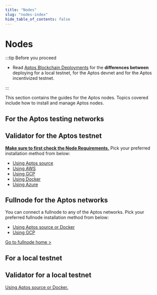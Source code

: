 ```yaml
---
title: "Nodes"
slug: "nodes-index"
hide_table_of_contents: false
---
```


# Nodes

:::tip Before you proceed

- Read [Aptos Blockchain Deployments](/nodes/aptos-deployments) for the **differences between** deploying for a local testnet, for the Aptos devnet and for the Aptos incentivized testnet.

:::

This section contains the guides for the Aptos nodes. Topics covered include how to install and manage  Aptos nodes.

## For the Aptos testing networks 

<div class="docs-card-container">
<div class="row row-cols-1 row-cols-md-2 g-4">

   <div class="col">
    <div class="card h-100" >
    <div class="card-body d-flex flex-column" >
    <h2 class="card-title">Validator for the Aptos testnet </h2>
    <p class="card-text"><a href="https://aptos.dev/nodes/ait/node-requirements" class="card-link" target="_self"><strong>Make sure to first check the Node Requirements.</strong></a> Pick your preferred installation method from below:</p>
        <ul class="list-group list-group-flush">
          <li class="list-group-item"><a href="https://aptos.dev/nodes/validator-node/run-validator-node-using-source/" class="card-link" target="_self">Using Aptos source</a></li>
          <li class="list-group-item"><a href="https://aptos.dev/nodes/validator-node/run-validator-node-using-aws" class="card-link" target="_self">Using AWS</a></li>
          <li class="list-group-item"><a href="https://aptos.dev/nodes/validator-node/run-validator-node-using-gcp" class="card-link" target="_self">Using GCP</a></li>
          <li class="list-group-item"><a href="https://aptos.dev/nodes/validator-node/run-validator-node-using-docker" class="card-link" target="_self">Using Docker</a></li>
          <li class="list-group-item"><a href="https://aptos.dev/nodes/validator-node/run-validator-node-using-azure" class="card-link" target="_self">Using Azure</a></li>
        </ul>
</div>
</div>
</div>
  <div class="col">
  <div class="card h-100" >
    <div class="card-body d-flex flex-column">
    <h2 class="card-title">Fullnode for the Aptos networks </h2>
    <p class="card-text">You can connect a fullnode to any of the Aptos networks. Pick your preferred fullnode installation method from below:</p>
        <ul class="list-group list-group-flush">
          <li class="list-group-item"><a href="https://aptos.dev/nodes/full-node/fullnode-source-code-or-docker" class="card-link" target="_self">Using Aptos source or Docker</a></li>
          <li class="list-group-item"><a href="https://aptos.dev/nodes/full-node/run-a-fullnode-on-gcp" class="card-link" target="_self">Using GCP</a></li>
        </ul>
    <p class="card-text"><a href="https://aptos.dev/nodes/full-node/public-fullnode" class="card-link" target="_self">Go to fullnode home ></a></p>
</div>
</div>
</div>
</div>
</div>

## For a local testnet

<div class="docs-card-container">
<div class="row row-cols-1 row-cols-md-1 g-4">

   <div class="col">
    <div class="card h-100" >
    <div class="card-body d-flex flex-column" >
    <h2 class="card-title">Validator for a local testnet </h2>
    <p class="card-text"><a href="local-testnet/run-a-local-testnet" class="card-link">Using Aptos source or Docker.</a></p>
</div>
</div>
</div>
  
</div>
</div>
